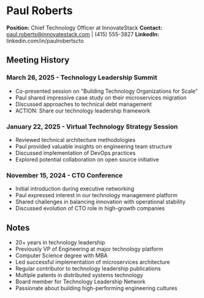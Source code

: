 # Paul Roberts
**Position:** Chief Technology Officer at InnovateStack
**Contact:** paul.roberts@innovatestack.com | (415) 555-3827
**LinkedIn:** linkedin.com/in/paulrobertscto

## Meeting History

### March 26, 2025 - Technology Leadership Summit
* Co-presented session on "Building Technology Organizations for Scale"
* Paul shared impressive case study on their microservices migration
* Discussed approaches to technical debt management
* ACTION: Share our technology leadership framework

### January 22, 2025 - Virtual Technology Strategy Session
* Reviewed technical architecture methodologies
* Paul provided valuable insights on engineering team structure
* Discussed implementation of DevOps practices
* Explored potential collaboration on open source initiative

### November 15, 2024 - CTO Conference
* Initial introduction during executive networking
* Paul expressed interest in our technology management platform
* Shared challenges in balancing innovation with operational stability
* Discussed evolution of CTO role in high-growth companies

## Notes
* 20+ years in technology leadership
* Previously VP of Engineering at major technology platform
* Computer Science degree with MBA
* Led successful implementation of microservices architecture
* Regular contributor to technology leadership publications
* Multiple patents in distributed systems technology
* Board member for Technology Leadership Network
* Passionate about building high-performing engineering cultures